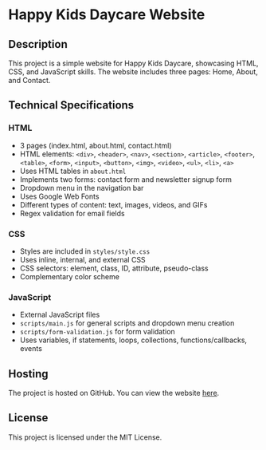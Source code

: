 # Happy Kids Daycare Website

## Description
This project is a simple website for Happy Kids Daycare, showcasing HTML, CSS, and JavaScript skills. The website includes three pages: Home, About, and Contact.

## Technical Specifications

### HTML
- 3 pages (index.html, about.html, contact.html)
- HTML elements: `<div>`, `<header>`, `<nav>`, `<section>`, `<article>`, `<footer>`, `<table>`, `<form>`, `<input>`, `<button>`, `<img>`, `<video>`, `<ul>`, `<li>`, `<a>`
- Uses HTML tables in `about.html`
- Implements two forms: contact form and newsletter signup form
- Dropdown menu in the navigation bar
- Uses Google Web Fonts
- Different types of content: text, images, videos, and GIFs
- Regex validation for email fields

### CSS
- Styles are included in `styles/style.css`
- Uses inline, internal, and external CSS
- CSS selectors: element, class, ID, attribute, pseudo-class
- Complementary color scheme

### JavaScript
- External JavaScript files
- `scripts/main.js` for general scripts and dropdown menu creation
- `scripts/form-validation.js` for form validation
- Uses variables, if statements, loops, collections, functions/callbacks, events

## Hosting
The project is hosted on GitHub. You can view the website [here](https://github.com/yourusername/your-repo).

## License
This project is licensed under the MIT License.
